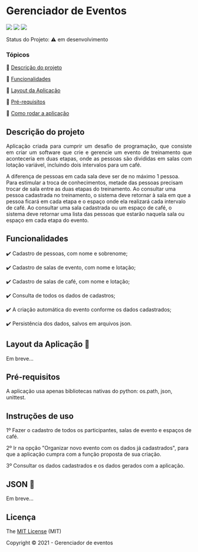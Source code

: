 # <h1>Gerenciador de Eventos</h1> 

 <img src="http://img.shields.io/static/v1?label=License&message=MIT&color=green&style=for-the-badge"/>
<img src="https://img.shields.io/static/v1?label=python&message=3.7&color=blue&style=for-the-badge&logo=PYTHON"/>
<img src="http://img.shields.io/static/v1?label=STATUS&message=EM%20DESENVOLVIMENTO&color=RED&style=for-the-badge"/>

Status do Projeto: :warning: em desenvolvimento

### Tópicos 

:small_blue_diamond: [Descrição do projeto](#descrição-do-projeto)

:small_blue_diamond: [Funcionalidades](#funcionalidades)

:small_blue_diamond: [Layout da Aplicação](#layout-da-aplicação-dash)

:small_blue_diamond: [Pré-requisitos](#pré-requisitos)

:small_blue_diamond: [Como rodar a aplicação](#como-rodar-a-aplicação-arrow_forward)

## Descrição do projeto 

<p align="justify">
Aplicação criada para cumprir um desafio de programação, que consiste em criar um software que crie e gerencie um evento de treinamento 
que aconteceria em duas etapas, onde as pessoas são divididas em salas com lotação variável, incluindo dois intervalos 
para um café.

A diferença de pessoas em cada sala deve ser de no máximo 1 pessoa. Para estimular a troca de conhecimentos, metade das pessoas precisam trocar de sala entre as duas etapas do treinamento.
Ao consultar uma pessoa cadastrada no treinamento, o sistema deve retornar à sala em que a pessoa ficará em cada etapa e o espaço onde ela realizará cada intervalo de café.
Ao consultar uma sala cadastrada ou um espaço de café, o sistema deve retornar uma lista das pessoas que estarão naquela sala ou espaço em cada etapa do evento.

</p>

## Funcionalidades

:heavy_check_mark: Cadastro de pessoas, com nome e sobrenome;  

:heavy_check_mark: Cadastro de salas de evento, com nome e lotação;

:heavy_check_mark: Cadastro de salas de café, com nome e lotação; 

:heavy_check_mark: Consulta de todos os dados de cadastros;  

:heavy_check_mark: A criação automática do evento conforme os dados cadastrados;

:heavy_check_mark: Persistência dos dados, salvos em arquivos json.


## Layout da Aplicação :dash:

Em breve...

## Pré-requisitos

A aplicação usa apenas bibliotecas nativas do python: os.path, json, unittest.

## Instruções de uso

1º Fazer o cadastro de todos os participantes, salas de evento e espaços de café.

2º Ir na opção "Organizar novo evento com os dados já cadastrados", para que a aplicação cumpra com a função proposta de sua criação.

3º Consultar os dados cadastrados e os dados gerados com a aplicação.

## JSON :floppy_disk:

Em breve...

## Licença 

The [MIT License]() (MIT)

Copyright :copyright: 2021 - Gerenciador de eventos